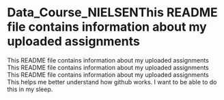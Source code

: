 # Data_Course_NIELSENThis README file contains information about my uploaded assignments
This README file contains information about my uploaded assignments
This README file contains information about my uploaded assignments
This README file contains information about my uploaded assignments
This helps me better understand how github works. I want to be able to do this in my sleep.
